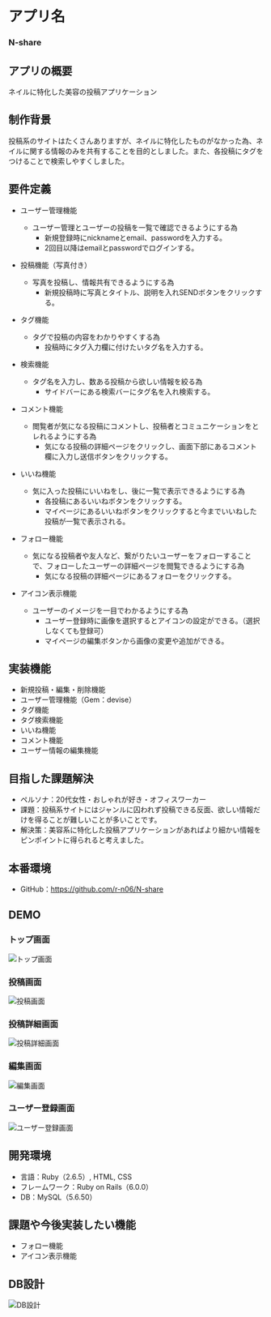 # アプリ名
### N-share

## アプリの概要
ネイルに特化した美容の投稿アプリケーション

## 制作背景
投稿系のサイトはたくさんありますが、ネイルに特化したものがなかった為、ネイルに関する情報のみを共有することを目的としました。また、各投稿にタグをつけることで検索しやすくしました。

## 要件定義
- ユーザー管理機能
  - ユーザー管理とユーザーの投稿を一覧で確認できるようにする為
    - 新規登録時にnicknameとemail、passwordを入力する。
    - 2回目以降はemailとpasswordでログインする。

- 投稿機能（写真付き）
  - 写真を投稿し、情報共有できるようにする為
    - 新規投稿時に写真とタイトル、説明を入れSENDボタンをクリックする。

- タグ機能
  - タグで投稿の内容をわかりやすくする為
    - 投稿時にタグ入力欄に付けたいタグ名を入力する。

- 検索機能
  - タグ名を入力し、数ある投稿から欲しい情報を絞る為
    - サイドバーにある検索バーにタグ名を入れ検索する。

- コメント機能
  - 閲覧者が気になる投稿にコメントし、投稿者とコミュニケーションをとレれるようにする為
    - 気になる投稿の詳細ページをクリックし、画面下部にあるコメント欄に入力し送信ボタンをクリックする。

- いいね機能
  - 気に入った投稿にいいねをし、後に一覧で表示できるようにする為
    - 各投稿にあるいいねボタンをクリックする。
    - マイページにあるいいねボタンをクリックすると今までいいねした投稿が一覧で表示される。

- フォロー機能
  - 気になる投稿者や友人など、繋がりたいユーザーをフォローすることで、フォローしたユーザーの詳細ページを閲覧できるようにする為
    - 気になる投稿の詳細ページにあるフォローをクリックする。

- アイコン表示機能
  - ユーザーのイメージを一目でわかるようにする為
    - ユーザー登録時に画像を選択するとアイコンの設定ができる。（選択しなくても登録可）
    - マイページの編集ボタンから画像の変更や追加ができる。

## 実装機能
- 新規投稿・編集・削除機能
- ユーザー管理機能（Gem：devise）
- タグ機能
- タグ検索機能
- いいね機能
- コメント機能
- ユーザー情報の編集機能

## 目指した課題解決
- ペルソナ：20代女性・おしゃれが好き・オフィスワーカー
- 課題：投稿系サイトにはジャンルに囚われず投稿できる反面、欲しい情報だけを得ることが難しいことが多いことです。
- 解決策：美容系に特化した投稿アプリケーションがあればより細かい情報をピンポイントに得られると考えました。

## 本番環境
- GitHub：https://github.com/r-n06/N-share

## DEMO
### トップ画面
![トップ画面](https://user-images.githubusercontent.com/71483157/103710986-b231ef00-4ff9-11eb-8177-9a8bb4858892.png)

### 投稿画面
![投稿画面](https://user-images.githubusercontent.com/71483157/103711243-5caa1200-4ffa-11eb-8f82-d8c6363950c7.jpeg)

### 投稿詳細画面
![投稿詳細画面](https://user-images.githubusercontent.com/71483157/103711316-7f3c2b00-4ffa-11eb-89cc-ab5ce224cb44.jpeg)

### 編集画面
![編集画面](https://user-images.githubusercontent.com/71483157/103711509-f1ad0b00-4ffa-11eb-8386-27d32af71006.jpeg)

### ユーザー登録画面
![ユーザー登録画面](https://user-images.githubusercontent.com/71483157/103711430-c1fe0300-4ffa-11eb-9ba1-e19f9c468728.jpeg)

## 開発環境
- 言語：Ruby（2.6.5）, HTML, CSS
- フレームワーク：Ruby on Rails（6.0.0）
- DB：MySQL（5.6.50）

## 課題や今後実装したい機能
- フォロー機能
- アイコン表示機能

## DB設計
![DB設計](https://user-images.githubusercontent.com/71483157/98918885-84f12500-2511-11eb-8eaa-3c72c74aa68f.jpeg)